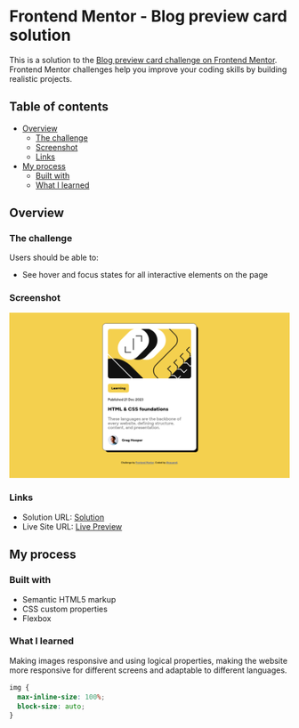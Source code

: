 # Frontend Mentor - Blog preview card solution

This is a solution to the [Blog preview card challenge on Frontend Mentor](https://www.frontendmentor.io/challenges/blog-preview-card-ckPaj01IcS). Frontend Mentor challenges help you improve your coding skills by building realistic projects. 

## Table of contents

- [Overview](#overview)
  - [The challenge](#the-challenge)
  - [Screenshot](#screenshot)
  - [Links](#links)
- [My process](#my-process)
  - [Built with](#built-with)
  - [What I learned](#what-i-learned)

## Overview

### The challenge

Users should be able to:

- See hover and focus states for all interactive elements on the page

### Screenshot

![project screen shot](./screenshot.png)

### Links

- Solution URL: [Solution](https://github.com/cauanoli/challenge-blog-preview-card)
- Live Site URL: [Live Preview](https://cauanoli.github.io/challenge-blog-preview-card/)

## My process

### Built with

- Semantic HTML5 markup
- CSS custom properties
- Flexbox

### What I learned
Making images responsive and using logical properties, making the website more responsive for different screens and adaptable to different languages.

```css
img {
  max-inline-size: 100%;
  block-size: auto;
}
```